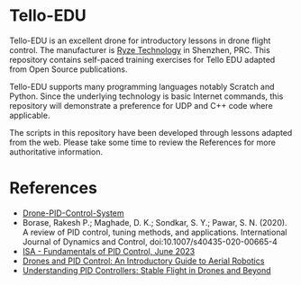 # Tello-EDU
Tello-EDU is an excellent drone for introductory lessons in drone flight control. The manufacturer is [Ryze Technology](https://www.ryzerobotics.com/tello-edu) in Shenzhen, PRC. This repository contains
self-paced training exercises for Tello EDU adapted from Open Source publications.

Tello-EDU supports many programming languages notably Scratch and Python. Since the underlying technology is basic Internet commands, this repository will demonstrate a preference for UDP and C++ code where applicable.

The scripts in this repository have been developed through lessons adapted from the web. Please take some time to review the References for more authoritative information.

# References

- [Drone-PID-Control-System](https://github.com/Andre-AH/Drone-PID-Control-System)
- Borase, Rakesh P.; Maghade, D. K.; Sondkar, S. Y.; Pawar, S. N. (2020). A review of PID control, tuning methods, and applications. International Journal of Dynamics and Control, doi:10.1007/s40435-020-00665-4 
- [ISA - Fundamentals of PID Control, June 2023](https://www.isa.org/intech-home/2023/june-2023/features/fundamentals-pid-control) 
- [Drones and PID Control: An Introductory Guide to Aerial Robotics](https://medium.com/@sayedebad.777/drones-and-pid-control-an-introductory-guide-to-aerial-robotics-9cf24ffb1853)
- [Understanding PID Controllers: Stable Flight in Drones and Beyond](https://medium.com/@squonk-/understanding-pid-controllers-stable-flight-in-drones-and-beyond-861b1471c026) 
